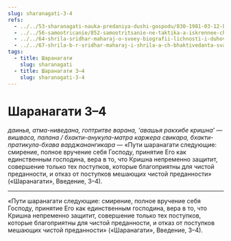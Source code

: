```yaml
---
slug: sharanagati-3-4
refs:
  - ../../53-sharanagati-nauka-predaniya-dushi-gospodu/830-1981-03-12-b1-znanie-mozhet-ispolzovatsya-v-sluzhenii-no-fundament-eto-sharanagati.md
  - ../../56-samootricanie/852-samootritsanie-ne-taktika-a-iskrennee-chuvstvo.md
  - ../../64-shrila-sridhar-maharaj-o-svoey-biografii-lichnosti-i-duhovnom-opyte/977-1982-11-02-b4-mozhet-li-ogranichennoe-postich-bezgranichnoe.md
  - ../../67-shrila-b-r-sridhar-maharaj-i-shrila-a-ch-bhaktivedanta-svami-prabhupada/1067-1973-03-17-2-sovmestnaya-lektsiya-shrily-b-r-shridhara-maharadzha-i-a-ch-bhaktivedanty-svami-prabhupady.md
tags:
  - title: Шаранагати
    slug: sharanagati
  - title: Шаранагати 3–4
    slug: sharanagati-3-4
---
```


# Шаранагати 3–4

*даинья, атма-ниведана, гоптритве варана, ‘авашья ракхибе кришна’ — вишваса, палана / бхакти-анукула-матра каржера свикара, бхакти-пратикула-бхава варджанангикара* — «Пути шаранагати следующие: смирение, полное вручение себя Господу, принятие Его как единственным господина, вера в то, что Кришна непременно защитит, совершение только тех поступков, которые благоприятны для чистой преданности, и отказ от поступков мешающих чистой преданности» («Шаранагати», Введение, 3–4).

---

«Пути шаранагати следующие: смирение, полное вручение себя Господу, принятие Его как единственным господина, вера в то, что Кришна непременно защитит, совершение только тех поступков, которые благоприятны для чистой преданности, и отказ от поступков мешающих чистой преданности» («Шаранагати», Введение, 3–4).
